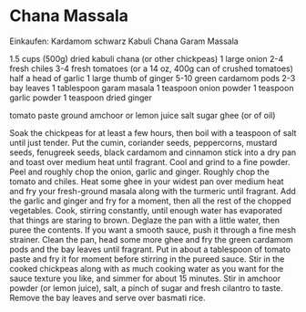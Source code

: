 # Chana Massala
Einkaufen: Kardamom schwarz
Kabuli Chana
Garam Massala



1.5 cups (500g) dried kabuli chana (or other chickpeas) 
1 large onion 
2-4 fresh chiles 
3-4 fresh tomatoes (or a 14 oz, 400g can of crushed tomatoes) 
half a head of garlic 
1 large thumb of ginger 
5-10 green cardamom pods 
2-3 bay leaves 
1 tablespoon garam masala 
1 teaspoon onion powder 
1 teaspoon garlic powder 
1 teaspoon dried ginger

tomato paste 
ground amchoor or lemon juice 
salt 
sugar 
ghee (or of oil) 

Soak the chickpeas for at least a few hours, then boil with a teaspoon of salt until just tender. Put the cumin, coriander seeds, peppercorns, mustard seeds, fenugreek seeds, black cardamom and cinnamon stick into a dry pan and toast over medium heat until fragrant. Cool and grind to a fine powder. Peel and roughly chop the onion, garlic and ginger. Roughly chop the tomato and chiles. Heat some ghee in your widest pan over medium heat and fry your fresh-ground masala along with the turmeric until fragrant. Add the garlic and ginger and fry for a moment, then all the rest of the chopped vegetables. Cook, stirring constantly, until enough water has evaporated that things are staring to brown. Deglaze the pan with a little water, then puree the contents. If you want a smooth sauce, push it through a fine mesh strainer. Clean the pan, head some more ghee and fry the green cardamom pods and the bay leaves until fragrant. Put in about a tablespoon of tomato paste and fry it for moment before stirring in the pureed sauce. Stir in the cooked chickpeas along with as much cooking water as you want for the sauce texture you like, and simmer for about 15 minutes. Stir in amchoor powder (or lemon juice), salt, a pinch of sugar and fresh cilantro to taste. Remove the bay leaves and serve over basmati rice.